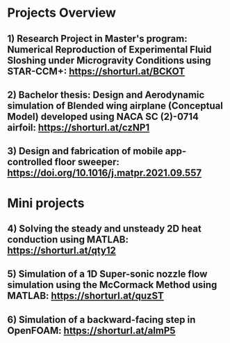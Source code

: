 # Projects Overview
## 1) Research Project in Master's program: Numerical Reproduction of Experimental Fluid Sloshing under Microgravity Conditions using STAR-CCM+: https://shorturl.at/BCKOT
## 2) Bachelor thesis: Design and Aerodynamic simulation of Blended wing airplane (Conceptual Model) developed using NACA SC (2)-0714 airfoil: https://shorturl.at/czNP1
## 3) Design and fabrication of mobile app-controlled floor sweeper: https://doi.org/10.1016/j.matpr.2021.09.557

# Mini projects
## 4) Solving the steady and unsteady 2D heat conduction using MATLAB: https://shorturl.at/qty12 
## 5) Simulation of a 1D Super-sonic nozzle flow simulation using the McCormack Method using MATLAB: https://shorturl.at/quzST
## 6) Simulation of a backward-facing step in OpenFOAM: https://shorturl.at/almP5
